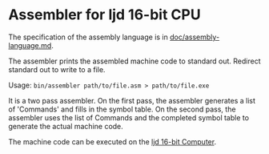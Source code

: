 Assembler for ljd 16-bit CPU
============================

The specification of the assembly language is in
[doc/assembly-language.md](https://github.com/lj-ditrapani/16-bit-computer-assembler/blob/master/doc/assembly-language.md).

The assembler prints the assembled machine code to standard out.
Redirect standard out to write to a file.

Usage:  `bin/assembler path/to/file.asm > path/to/file.exe`

It is a two pass assembler.  On the first pass, the assembler generates
a list of 'Commands' and fills in the symbol table.  On the second pass,
the assembler uses the list of Commands and the completed symbol table
to generate the actual machine code.

The machine code can be executed on the
[ljd 16-bit Computer](https://github.com/lj-ditrapani/16-bit-computer).
